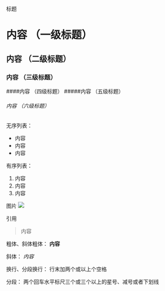 标题
# 内容 （一级标题）
## 内容 （二级标题）
### 内容 （三级标题）
####内容 （四级标题）
#####内容 （五级标题）
###### 内容 （六级标题）

无序列表：
- 内容
- 内容
- 内容

有序列表：
1. 内容
2. 内容
3. 内容

图片
![](图片链接地址)

引用
> 内容

粗体、斜体粗体：
**内容**

斜体：
*内容*

换行、分段换行：
行末加两个或以上个空格

分段：
两个回车水平标尺三个或三个以上的星号、减号或者下划线
